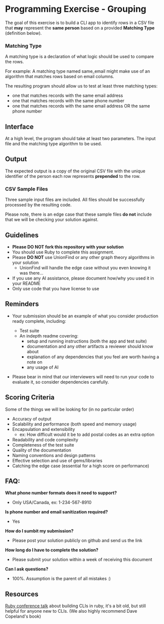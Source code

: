 # Programming Exercise - Grouping

The goal of this exercise is to build a CLI app to identify rows in a CSV file that
__may__ represent the __same person__ based on a provided __Matching Type__ (definition below).

### Matching Type

A matching type is a declaration of what logic should be used to compare the rows.

For example: A matching type named same_email might make use of an algorithm that
matches rows based on email columns.

The resulting program should allow us to test at least three matching types:
 - one that matches records with the same email address
 - one that matches records with the same phone number
 - one that matches records with the same email address OR the same phone number

## Interface

At a high level, the program should take at least two parameters. The input file
and the matching type algorithm to be used.

## Output

The expected output is a copy of the original CSV file with the unique
identifier of the person each row represents __prepended__ to the row.

### CSV Sample Files

Three sample input files are included. All files should be successfully
processed by the resulting code.

Please note, there is an edge case that these sample files __do not__ include
that we will be checking your solution against.

## Guidelines

* **Please DO NOT fork this repository with your solution**
* You should use Ruby to complete this assignment.
* Please __DO NOT__ use UnionFind or any other graph theory algorithms in your solution
  * UnionFind will handle the edge case without you even knowing it was there...
* If you use any AI assistance, please document how/why you used it in your README
* Only use code that you have license to use

## Reminders

* Your submission should be an example of what you consider production ready complete, including:
  * Test suite
  * An indepth readme covering:
    * setup and running instructions (both the app and test suite)
    * documentation and any other artifacts a reviewer should know about
    * explanation of any dependencies that you feel are worth having a note on
    * any usage of AI

* Please bear in mind that our interviewers will need to run your code to evaluate it, so consider dependencies carefully.

## Scoring Criteria

Some of the things we will be looking for (in no particular order)

* Accuracy of output
* Scalability and performance (both speed and memory usage)
* Encapsulation and extensibility
  * ex: How difficult would it be to add postal codes as an extra option
* Readability and code complexity
* Completeness of the test suite
* Quality of the documentation
* Naming conventions and design patterns
* Effective selection and use of gems/libraries
* Catching the edge case (essential for a high score on performance)

## FAQ:

**What phone number formats does it need to support?**
* Only USA/Canada, ex: 1-234-567-8910

**Is phone number and email sanitization required?**
* Yes

**How do I sumbit my submission?**
* Please post your solution publicly on github and send us the link

**How long do I have to complete the solution?**
* Please submit your solution within a week of receiving this document

**Can I ask questions?**
* 100%. Assumption is the parent of all mistakes :)

## Resources

[Ruby conference talk](https://www.youtube.com/watch?v=1ILEw6Qca3U) about building CLIs in ruby, it's a bit old, but still
helpful for anyone new to CLIs. (We also highly recommend Dave Copeland's book)
